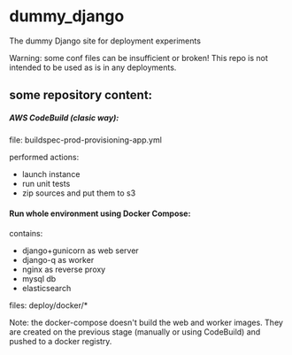 # dummy_django
The dummy Django site for deployment experiments

Warning: some conf files can be insufficient or broken! This repo is not intended to be used as is in any deployments.


## some repository content:
##### AWS CodeBuild (clasic way):
file: buildspec-prod-provisioning-app.yml

performed actions:
- launch instance
- run unit tests
- zip sources and put them to s3

#### Run whole environment using Docker Compose:
contains:
- django+gunicorn as web server
- django-q as worker
- nginx as reverse proxy
- mysql db
- elasticsearch

files: deploy/docker/*

Note: the docker-compose doesn't build the web and worker images. They are created on the previous stage (manually or using CodeBuild) and pushed to a docker registry. 